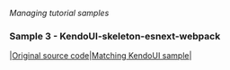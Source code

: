 _Managing tutorial samples_
### Sample 3 - KendoUI-skeleton-esnext-webpack

|[Original source code](https://github.com/aurelia/skeleton-navigation/tree/master/skeleton-esnext-webpack)|[Matching KendoUI sample](https://github.com/aurelia-ui-toolkits/kendoui-tutorials-code/tree/master/skeleton-esnext-webpack)|

